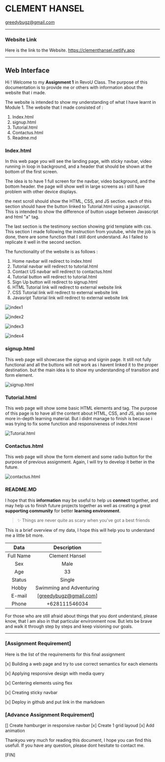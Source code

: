 # CLEMENT HANSEL

[greedybugz@gmail.com](mailto:greedybugz@gmail.com)

---

### Website Link

Here is the link to the Website.
https://clementhansel.netlify.app

---

## Web Interface

Hi ! Welcome to my **Assignment 1** in RevoU Class. The purpose of this documentation is to provide me or others with information about the website that i made.

The website is intended to show my understanding of what I have learnt in Module 1. The website that I made consisted of :

1. Index.html
2. signup.html
3. Tutorial.html
4. Contactus.html
5. Readme.md

### Index.html

In this web page you will see the landing page, with sticky navbar, video running in loop in background, and a header that should be shown at the bottom of the first screen.

The idea is to have 1 full screen for the navbar, video background, and the bottom header. the page will show well in large screens as i still have problem with other device displays.

the next scroll should show the HTML, CSS, and JS section. each of this section should have the button linked to Tutorial.html using a javascript.
This is intended to show the difference of button usage between Javascript and html "a" tag.

The last section is the testimony section showing grid template with css. This section I made following the instruction from youtube, while the job is done, there are some function that I still dont understand. As I failed to replicate it well in the second section.

The functionality of the website is as follows :

1. Home navbar will redirect to index.html
2. Tutorial navbar will redirect to tutorial.html
3. Contact US navbar will redirect to contactus.html
4. Tutorial button will redirect to tutorial.html
5. Sign Up button will redirect to signup.html
6. HTML Tutorial link will redirect to external website link
7. CSS Tutorial link will redirect to external website link
8. Javasript Tutorial link will redirect to external website link

![index1](Assets/Screenshot_index1.png)

![index2](Assets/Screenshot_index2.png)

![index3](Assets/Screenshot_index3.png)

![index4](Assets/Screenshot_index4.png)

### signup.html

This web page will showcase the signup and signin page. It still not fully functional and all the buttons will not work as i havent linked it to the proper destination. but the main idea is to show my understanding of transition and form element.

![signup.html](Assets/Screenshot_signup.png)

### Tutorial.html

This web page will show some basic HTML elements and tag. The purpose of this page is to have all the content about HTML, CSS, and JS, also some more in-depth learning material. But i didnt manage to finish is because i was trying to fix some function and responsiveness of index.html

![Tutorial.html](Assets/Screenshot_Tutorial.png)

### Contactus.html

This web page will show the form element and some radio button for the purpose of previous assignment. Again, I will try to develop it better in the future.

![contactus.html](Assets/Screenshot_contactus.png)

### README.MD

I hope that this **information** may be useful to help us **connect** together, and may help us to finish future projects together as well as creating a great **supporting community** for better **learning environment**.

> ✨ Things are never quite as scary when you've got a best friends

This is a brief overview of my data, I hope this will help you to understand me a little bit more.

|   Data    |       Description        |
| :-------: | :----------------------: |
| Full Name |      Clement Hansel      |
|    Sex    |           Male           |
|    Age    |            33            |
|  Status   |          Single          |
|   Hobby   | Swimming and Adventuring |
|  E-mail   |  [greedybugz@gmail.com]  |
|   Phone   |      +628111546034       |

For those who are still afraid about things that you dont understand, please know, that I am also in that particular environment now. But lets be brave and walk it through step by steps and keep visioning our goals.

---

### [Assignment Requirement]

Here is the list of the requirements for this final assignment

[x] Building a web page and try to use correct semantics for each elements

[x] Applying responsive design with media query

[x] Centering elements using flex

[x] Creating sticky navbar

[x] Deploy in github and put link in the markdown

### [Advance Assignment Requirement]

[] Create hamburger in responsive navbar
[x] Create 1 grid layoud
[x] Add animation

Thankyou very much for reading this document, I hope you can find this usefull. If you have any question, please dont hesitate to contact me.

[FIN]
